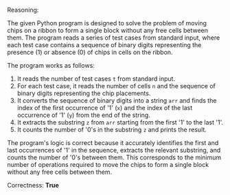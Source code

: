 Reasoning:

The given Python program is designed to solve the problem of moving chips on a ribbon to form a single block without any free cells between them. The program reads a series of test cases from standard input, where each test case contains a sequence of binary digits representing the presence (1) or absence (0) of chips in cells on the ribbon.

The program works as follows:

1.  It reads the number of test cases `t` from standard input.
2.  For each test case, it reads the number of cells `n` and the sequence of binary digits representing the chip placements.
3.  It converts the sequence of binary digits into a string `arr` and finds the index of the first occurrence of '1' (`x`) and the index of the last occurrence of '1' (`y`) from the end of the string.
4.  It extracts the substring `z` from `arr` starting from the first '1' to the last '1'.
5.  It counts the number of '0's in the substring `z` and prints the result.

The program's logic is correct because it accurately identifies the first and last occurrences of '1' in the sequence, extracts the relevant substring, and counts the number of '0's between them. This corresponds to the minimum number of operations required to move the chips to form a single block without any free cells between them.

Correctness: **True**